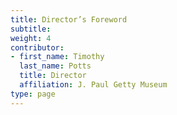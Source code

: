```yaml
---
title: Director’s Foreword
subtitle:
weight: 4
contributor:
- first_name: Timothy
  last_name: Potts
  title: Director
  affiliation: J. Paul Getty Museum
type: page
---
```

